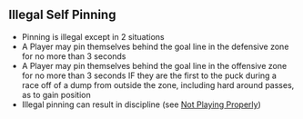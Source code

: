 ## Illegal Self Pinning
- Pinning is illegal except in 2 situations
- A Player may pin themselves behind the goal line in the defensive zone for no more than 3 seconds
- A Player may pin themselves behind the goal line in the offensive zone for no more than 3 seconds IF they are the first to the puck during a race off of a dump from outside the zone, including hard around passes, as to gain position
- Illegal pinning can result in discipline (see [Not Playing Properly](in-game.md#illegal-self-pin))
